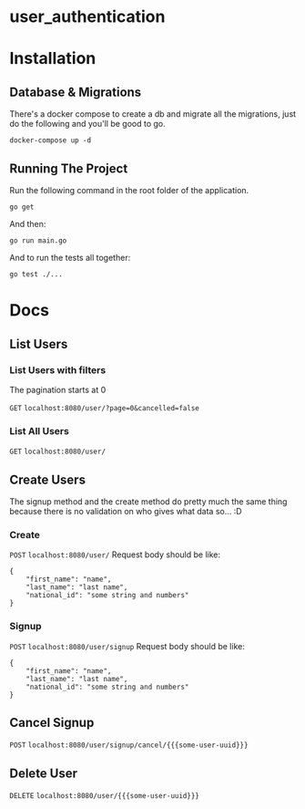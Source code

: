 # user_authentication

# Installation
## Database & Migrations
There's a docker compose to create a db and migrate all the migrations, just do the following and you'll be good to go.

```docker-compose up -d```

## Running The Project
Run the following command in the root folder of the application.

```go get ```

And then:

```go run main.go```

And to run the tests all together:

`go test ./...`


# Docs
## List Users
### List Users with filters
The pagination starts at 0

`GET` `localhost:8080/user/?page=0&cancelled=false`

### List All Users

`GET` `localhost:8080/user/`

## Create Users
The signup method and the create method do pretty much the same thing because there is no validation on who gives what data so... :D

### Create 
`POST` `localhost:8080/user/`
Request body should be like:
```
{
    "first_name": "name",
    "last_name": "last name",
    "national_id": "some string and numbers"
}
```

### Signup
`POST` `localhost:8080/user/signup`
Request body should be like:
```
{
    "first_name": "name",
    "last_name": "last name",
    "national_id": "some string and numbers"
}
```

## Cancel Signup

`POST` `localhost:8080/user/signup/cancel/{{{some-user-uuid}}}`

## Delete User

`DELETE` `localhost:8080/user/{{{some-user-uuid}}}`

